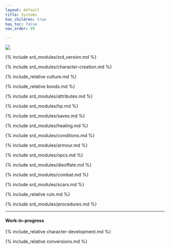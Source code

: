 ```yaml
---
layout: default
title: Systems
has_children: true
has_toc: false
nav_order: 99

---
```


![](../imgs/DG-moto_logo.png)

{% include srd_modules/srd_version.md %}

{% include srd_modules/character-creation.md %}

{% include_relative culture.md %}

{% include_relative bonds.md %}

{% include srd_modules/attributes.md %}

{% include srd_modules/hp.md %}

{% include srd_modules/saves.md %}

{% include srd_modules/healing.md %}

{% include srd_modules/conditions.md %}

{% include srd_modules/armour.md %}

{% include srd_modules/npcs.md %}

{% include srd_modules/dieoffate.md %}

{% include srd_modules/combat.md %}

{% include srd_modules/scars.md %}

{% include_relative ruin.md %}

{% include srd_modules/procedures.md %}

---

#### Work-in-progress

{% include_relative character-development.md %}

{% include_relative conversions.md %}